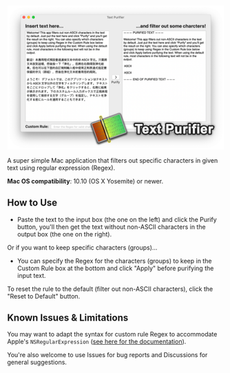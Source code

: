 ![Text Purifier](TPPromo.png)

A super simple Mac application that filters out specific characters in given text using regular expression (Regex).

**Mac OS compatibility**: 10.10 (OS X Yosemite) or newer.

## How to Use

 - Paste the text to the input box (the one on the left) and click the Purify button, you'll then get the text without non-ASCII characters in the output box (the one on the right).

Or if you want to keep specific characters (groups)...

 - You can specify the Regex for the characters (groups) to keep in the Custom Rule box at the bottom and click "Apply" before purifying the input text.

To reset the rule to the default (filter out non-ASCII characters), click the "Reset to Default" button.

## Known Issues & Limitations

You may want to adapt the syntax for custom rule Regex to accommodate Apple's `NSRegularExpression` ([see here for the documentation](https://developer.apple.com/documentation/foundation/nsregularexpression)).

You're also welcome to use Issues for bug reports and Discussions for general suggestions.
